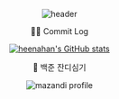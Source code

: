 <div align="center">
  
![header](https://capsule-render.vercel.app/api?type=waving&color=timeGradient&height=300&section=header&text=Hi%20there,%20I'm%20heenahan&fontSize=50)
  
👩‍💻 Commit Log

[![heenahan's GitHub stats](https://github-readme-stats.vercel.app/api?username=heenahan)](https://github.com/anuraghazra/github-readme-stats)

🌱 백준 잔디심기

![mazandi profile](http://mazandi.herokuapp.com/api?handle=heenahan&theme=warm)

</div>

<!--
**heenahan/heenahan** is a ✨ _special_ ✨ repository because its `README.md` (this file) appears on your GitHub profile.

Here are some ideas to get you started:

- 🔭 I’m currently working on ...
- 🌱 I’m currently learning ...
- 👯 I’m looking to collaborate on ...
- 🤔 I’m looking for help with ...
- 💬 Ask me about ...
- 📫 How to reach me: ...
- 😄 Pronouns: ...
- ⚡ Fun fact: ...
-->
